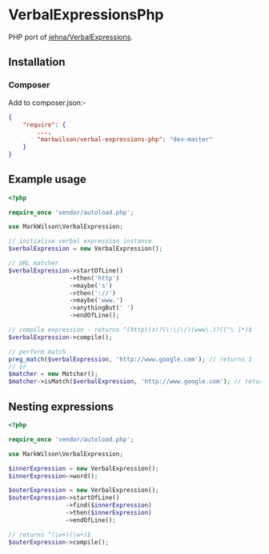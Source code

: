 # VerbalExpressionsPhp

PHP port of [jehna/VerbalExpressions][1].

## Installation

### Composer

Add to composer.json:-

```` json
{
    "require": {
        ...,
        "markwilson/verbal-expressions-php": "dev-master"
    }
}
````

## Example usage

```` php
<?php

require_once 'vendor/autoload.php';

use MarkWilson\VerbalExpression;

// initialise verbal expression instance
$verbalExpression = new VerbalExpression();

// URL matcher
$verbalExpression->startOfLine()
                 ->then('http')
                 ->maybe('s')
                 ->then('://')
                 ->maybe('www.')
                 ->anythingBut(' ')
                 ->endOfLine();

// compile expression - returns ^(http)(s)?(\:\/\/)(www\.)?([^\ ]*)$
$verbalExpression->compile();

// perform match
preg_match($verbalExpression, 'http://www.google.com'); // returns 1
// or
$matcher = new Matcher();
$matcher->isMatch($verbalExpression, 'http://www.google.com'); // returns true
````

## Nesting expressions

```` php
<?php

require_once 'vendor/autoload.php';

use MarkWilson\VerbalExpression;

$innerExpression = new VerbalExpression();
$innerExpression->word();

$outerExpression = new VerbalExpression();
$outerExpression->startOfLine()
                ->find($innerExpression)
                ->then($innerExpression)
                ->endOfLine();

// returns ^(\w+)(\w+)$
$outerExpression->compile();
````



  [1]: https://github.com/jehna/VerbalExpressions "jehna/VerbalExpressions"
